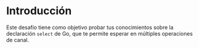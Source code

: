 # Introducción

Este desafío tiene como objetivo probar tus conocimientos sobre la declaración `select` de Go, que te permite esperar en múltiples operaciones de canal.
